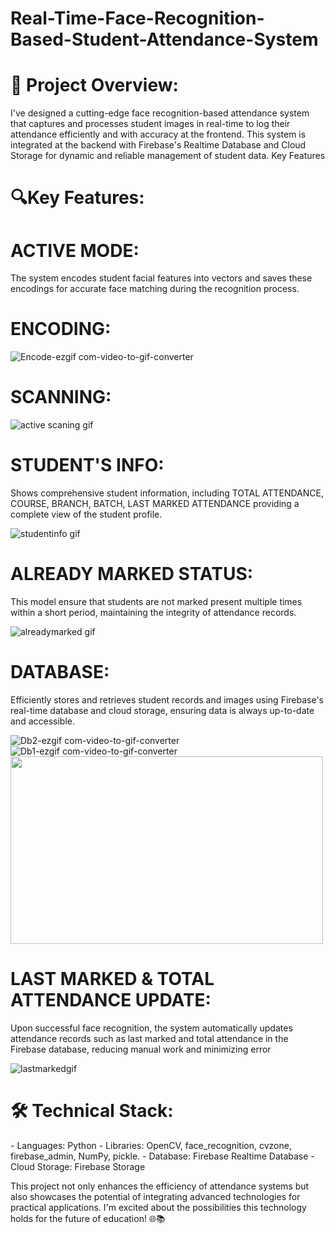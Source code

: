 <h1>Real-Time-Face-Recognition-Based-Student-Attendance-System</h1>

<h1>🚀 Project Overview:</h1>

I've designed a cutting-edge face recognition-based attendance system that captures and processes student images in real-time to log their attendance efficiently and with accuracy at the frontend. This system is integrated at the backend with Firebase's Realtime Database and Cloud Storage for dynamic and reliable management of student data.
Key Features


<h1>🔍Key Features:</h1>

 <h1>ACTIVE MODE:</h1>The system encodes student facial features into vectors and saves these encodings for accurate face matching during the recognition process.

<h1>ENCODING:</h1>


![Encode-ezgif com-video-to-gif-converter](https://github.com/user-attachments/assets/f22f976f-4a3e-4ec0-b0bb-6e7c4dd1cb30)


<h1>SCANNING:</h1>

![active scaning gif](https://github.com/user-attachments/assets/09bbc478-9320-4c7d-8759-9050f2621aaf)





 <h1>STUDENT'S INFO:</h1>Shows comprehensive student information, including TOTAL ATTENDANCE, COURSE, BRANCH, BATCH, LAST MARKED ATTENDANCE providing a complete view of the student profile.



![studentinfo gif](https://github.com/user-attachments/assets/c89be00d-f3eb-43bb-a0b1-ad4c8f4c63e2)




 <h1>ALREADY MARKED STATUS:</h1>This model ensure that students are not marked present multiple times within a short period, maintaining the integrity of attendance records.



![alreadymarked gif](https://github.com/user-attachments/assets/70f6bab7-d33f-49e6-9481-6f5cca942760)




 <h1>DATABASE:</h1>Efficiently stores and retrieves student records and images using Firebase's real-time database and cloud storage, ensuring data is always up-to-date and accessible.


![Db2-ezgif com-video-to-gif-converter](https://github.com/user-attachments/assets/900b002e-d1e1-4214-a697-fcada62399b4)
![Db1-ezgif com-video-to-gif-converter](https://github.com/user-attachments/assets/34c65bd8-0708-4e8b-ab60-096807c222f9)
<img src="" width="500" height="300" />



 <h1>LAST MARKED & TOTAL ATTENDANCE UPDATE:</h1>Upon successful face recognition, the system automatically updates attendance records such as last marked and total attendance in the Firebase database, reducing manual work and minimizing error



![lastmarkedgif](https://github.com/user-attachments/assets/6c0440c3-7558-44ad-9076-2d8d09cf31a5)




<h1>🛠️ Technical Stack:</h1>
- Languages: Python
- Libraries: OpenCV, face_recognition, cvzone, firebase_admin, NumPy, pickle. 
- Database: Firebase Realtime Database
- Cloud Storage: Firebase Storage

This project not only enhances the efficiency of attendance systems but also showcases the potential of integrating advanced technologies for practical applications. I'm excited about the possibilities this technology holds for the future of education! 🌐📚

